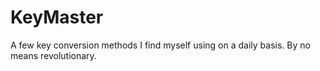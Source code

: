 # KeyMaster
A few key conversion methods I find myself using on a daily basis. By no means revolutionary.
